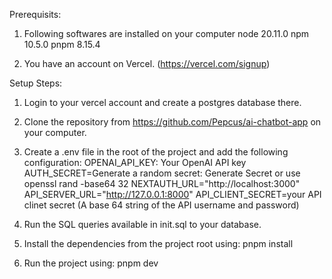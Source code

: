 Prerequisits:

1) Following softwares are installed on your computer
   node 20.11.0
   npm 10.5.0
   pnpm 8.15.4

2) You have an account on Vercel. (https://vercel.com/signup)

Setup Steps:
1) Login to your vercel account and create a postgres database there.

2) Clone the repository from https://github.com/Pepcus/ai-chatbot-app on your computer.

3) Create a .env file in the root of the project and add the following configuration:
   OPENAI_API_KEY: Your OpenAI API key
   AUTH_SECRET=Generate a random secret: Generate Secret or use openssl rand -base64 32
   NEXTAUTH_URL="http://localhost:3000"
   API_SERVER_URL="http://127.0.0.1:8000"
   API_CLIENT_SECRET=your API clinet secret (A base 64 string of the API username and password)
   
4) Run the SQL queries available in init.sql to your database.

5) Install the dependencies from the project root using: pnpm install

7) Run the project using: pnpm dev
